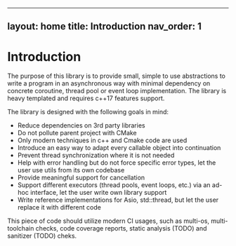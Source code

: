 
---
layout: home
title: Introduction
nav_order: 1
---

# Introduction
The purpose of this library is to provide small, simple to use abstractions to write a program in an asynchronous way with minimal dependency on concrete coroutine, thread pool or event loop implementation. The library is heavy templated and requires c++17 features support.

The library is designed with the following goals in mind:
* Reduce dependencies on 3rd party libraries
* Do not pollute parent project with CMake
* Only modern techniques in c++ and Cmake code are used
* Introduce an easy way to adapt every callable object into continuation
* Prevent thread synchronization where it is not needed
* Help with error handling but do not force specific error types, let the user use utils from its own codebase
* Provide meaningful support for cancellation
* Support different executors (thread pools, event loops, etc.) via an ad-hoc interface, let the user write own library support
* Write reference implementations for Asio, std::thread, but let the user replace it with different code

This piece of code should utilize modern CI usages, such as multi-os, multi-toolchain checks, code coverage reports, static analysis (TODO) and sanitizer (TODO) cheks.
<!--stackedit_data:
eyJoaXN0b3J5IjpbMTk4OTE2ODY1MF19
-->